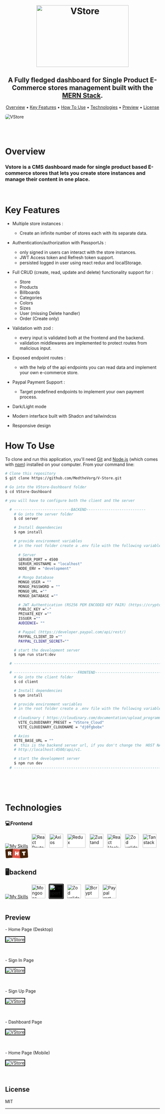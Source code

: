 
<h1 align="center">
  <a href="http://www.amitmerchant.com/electron-markdownify"><img src="./project_images/vstore_logo.svg" alt="VStore" width="300" height="200px"></a>
</h1>

<h2 align="center">A Fully fledged dashboard for Single Product E-Commerce stores management built with the  <a href="https://www.mongodb.com/mern-stack" target="_blank">MERN Stack</a>.</h2>


<p align="center">
  <a href="#overview">Overview</a> •
  <a href="#key-features">Key Features</a> •
  <a href="#how-to-use">How To Use</a> •
  <a href="#technologies">Technologies</a> •
  <a href="#preview">Preview</a> •
  <a href="#license">License</a>
</p>

<img src="./project_images/preview.png" alt="VStore" style="border-radius:5px"> <br/>

<br/>
<br/>

# Overview
  <h3>Vstore is a CMS dashboard made for single product based E-commerce stores  that lets you create  store instances and manage their content in one place. </h3>
<br/>

# Key Features

* Multiple store instances :
  - Create an infinite number of stores each with its separate data.
* Authentication/authorization with PassportJs :
  - only signed in users can interact with the  store instances.
  - JWT Access token and Refresh token support.
  - persisted logged in user using react redux and localStorage.

* Full CRUD (create, read, update and delete) functionality support for :
  - Store
  - Products
  - Billboards
  - Categories
  - Colors
  - Sizes
  - User (missing Delete handler)
  - Order (Create only)
   
* Validation with zod :
  - every input is validated both at the frontend and the backend.
  - validation middlewares are implemented to protect routes from malicious input. 
* Exposed endpoint routes :
  - with the help of the api endpoints you can read data and implement your own e-commerce store.
* Paypal Payment Support :
  - Target predefined endpoints to implement your own payment process. 
* Dark/Light mode
* Modern interface built with Shadcn and tailwindcss
* Responsive design


# How To Use

To clone and run this application, you'll need [Git](https://git-scm.com) and [Node.js](https://nodejs.org/en/download/) (which comes with [npm](http://npmjs.com)) installed on your computer. From your command line:

```bash
# Clone this repository
$ git clone https://github.com/MedtheVorg/V-Store.git

# Go into the VStore-Dashboard folder
$ cd VStore-Dashboard

# you will have to configure both the client and the server

  # --------------------------BACKEND---------------------------
    # Go into the server folder 
    $ cd server 

    # Install dependencies 
    $ npm install

    # provide environment variables
    # in the root folder create a .env file with the following variables 
    
      # Server
      SERVER_PORT = 4500 
      SERVER_HOSTNAME = "localhost"
      NODE_ENV = "development"

      # Mongo Database
      MONGO_USER = ""
      MONGO_PASSWORD = ""
      MONGO_URL =""
      MONGO_DATABASE =""

      # JWT Authentication (RS256 PEM ENCODED KEY PAIR) (https://cryptotools.net/rsagen)
      PUBLIC_KEY ="-"
      PRIVATE_KEY =""
      ISSUER =""
      AUDIENCE= ""

      # Paypal (https://developer.paypal.com/api/rest/)
      PAYPAL_CLIENT_ID =""
      PAYPAL_CLIENT_SECRET=""

    # start the development server 
    $ npm run start:dev

  # ---------------------------------------------------------------------------

  # -----------------------------FRONTEND-------------------------------
    # Go into the client folder 
    $ cd client 

    # Install dependencies 
    $ npm install

    # provide environment variables
    # in the root folder create a .env file with the following variables 
    
    # cloudinary ( https://cloudinary.com/documentation/upload_programmatically_tutorial )
      VITE_CLOUDINARY_PRESET = "VStore_Cloud"
      VITE_CLOUDINARY_CLOUDNAME = "dj0fgbobx" 

    # Axios
    VITE_BASE_URL = "" 
    #  this is the backend server url, if you don't change the  HOST NAME and PORT  it should be something like this :
    # http://localhost:4500/api/v1.

    # start the development server 
    $ npm run dev
  # -------------------------------------------------------------------------
```
<br/><br/><br/>
# Technologies



### 💻Frontend

[![My Skills](https://skillicons.dev/icons?i=ts,tailwind,react,vite,jest)](https://skillicons.dev)
<img src="https://cdn.jsdelivr.net/gh/devicons/devicon@latest/icons/reactrouter/reactrouter-original.svg" width="45px" style="background-color:#fff;border-radius:3px;padding:2px;margin-left:5px;" title="React Router">
<img  src="https://external-content.duckduckgo.com/iu/?u=https%3A%2F%2Fbranditechture.agency%2Fbrand-logos%2Fwp-content%2Fuploads%2F2022%2F10%2FAxios-1024x819.png&f=1&nofb=1&ipt=f880ff786e86e3e9a4fe0896ba8e9b35f9095f2794808d9be4a94ea94a8a25cc&ipo=images" width="45px" height="45px" style="background-color:#fff;border-radius:3px;padding:2px;margin-left:5px; " title="Axios">
<img src="https://external-content.duckduckgo.com/iu/?u=https%3A%2F%2Fassets.stickpng.com%2Fimages%2F62c5368c3a321dd181302f80.png&f=1&nofb=1&ipt=d04b2ba22d7b0e7ec3282fcffa526b2a5e41d8a77ea5b6b06ea27493af0e062b&ipo=images" width="60px" height="45px" style="background-color:#fff;border-radius:3px;padding:2px;margin-left:5px; " title="Redux">
<img src="https://docs.pmnd.rs/zustand.ico" width="45px" height="45px" style="background-color:#fff;border-radius:3px;padding:2px;margin-left:5px; " title="Zustand">
<img src="https://react-hook-form.com/images/logo/react-hook-form-logo-only.png" width="45px" height="45px" style="background-color:#fff;border-radius:3px;padding:2px;margin-left:5px; " title="React Hook Form">
<img src="https://zod.dev/logo.svg" width="45px" style="background-color:#fff;border-radius:3px;padding:2px;margin-left:5px;" title="Zod validator">
<img src="https://tanstack.com/favicon.ico" width="45px" style="background-color:#fff;border-radius:3px;padding:2px;margin-left:5px;" title="Tanstack">
<span style="display:inline" title="react hot toast"><svg width="75" height="32" fill="none" xmlns="http://www.w3.org/2000/svg" class="cursor-pointer" aria-label="react-hot-toast Logo"><path d="M.647 5.556a3.224 3.224 0 0 1 2.992-3.442L24.038.688a3.225 3.225 0 0 1 3.441 2.991l1.555 22.236a3.225 3.225 0 0 1-2.992 3.441L5.643 30.783a3.224 3.224 0 0 1-3.441-2.992L.647 5.556Z" fill="#482307"></path><path d="M21.314 20.845c.041.07.065.146.07.23.006.085-.03.172-.108.262a.367.367 0 0 1-.262.126l-3.693.259c-.372.026-.642-.118-.809-.433l-1.79-3.332-.738.052.24 3.44c.01.132-.03.25-.12.353a.47.47 0 0 1-.332.168l-3.53.247a.469.469 0 0 1-.352-.12.469.469 0 0 1-.168-.333l-.814-11.636a.469.469 0 0 1 .12-.352c.09-.103.2-.159.332-.168l5.332-.373c1.73-.121 3.107.175 4.135.887 1.026.7 1.59 1.778 1.692 3.23.1 1.442-.469 2.622-1.707 3.541l2.502 3.952Zm-7.703-8.168.134 1.91 1.315-.092c.264-.019.462-.117.595-.295.131-.19.188-.418.17-.682a1.11 1.11 0 0 0-.265-.67c-.146-.194-.357-.282-.634-.263l-1.315.092Z" fill="#fff"></path><path d="M24.811 3.755A3.224 3.224 0 0 1 28.253.763l21.396 1.496a3.224 3.224 0 0 1 2.992 3.442l-1.555 22.235a3.224 3.224 0 0 1-3.441 2.992L26.248 29.43a3.224 3.224 0 0 1-2.992-3.441l1.555-22.235Z" fill="#E15549"></path><path d="m40.347 9.502 3.53.247c.133.01.244.065.333.168.09.103.13.22.12.353l-.813 11.636a.47.47 0 0 1-.169.332.469.469 0 0 1-.352.12l-3.53-.247a.47.47 0 0 1-.333-.168.469.469 0 0 1-.12-.352l.272-3.89-2.918-.205-.272 3.89a.468.468 0 0 1-.168.333.469.469 0 0 1-.352.12l-3.53-.247a.504.504 0 0 1-.334-.15.49.49 0 0 1-.119-.37l.814-11.636a.469.469 0 0 1 .168-.332c.102-.09.22-.13.352-.12l3.53.246c.133.01.243.066.333.168.09.103.13.22.12.353l-.265 3.782 2.919.204.264-3.782a.468.468 0 0 1 .168-.332c.103-.09.22-.13.352-.12Z" fill="#fff"></path><path d="M47.254 5.532a3.224 3.224 0 0 1 2.992-3.441L69.647.734a3.225 3.225 0 0 1 3.442 2.992l1.555 22.235a3.224 3.224 0 0 1-2.992 3.442L52.25 30.759a3.224 3.224 0 0 1-3.441-2.991L47.254 5.532Z" fill="#482307"></path><path d="m55.216 9.637 10.556-.738c.132-.01.25.03.352.12.103.09.159.2.168.332l.203 2.9c.01.132-.031.25-.12.353a.47.47 0 0 1-.332.168l-2.99.209.576 8.25c.01.132-.03.249-.12.352a.469.469 0 0 1-.332.168l-3.603.252a.469.469 0 0 1-.352-.12.47.47 0 0 1-.168-.333l-.577-8.25-2.99.21a.469.469 0 0 1-.352-.12.468.468 0 0 1-.168-.333l-.203-2.9a.469.469 0 0 1 .12-.352c.09-.103.2-.159.332-.168Z" fill="#fff"></path></svg> </span>

## 🖥backend

[![My Skills](https://skillicons.dev/icons?i=ts,nodejs,express,mongodb)](https://skillicons.dev)
<img  src="https://icon.icepanel.io/Technology/svg/Mongoose.js.svg" width="45px" style="background-color:#fff;border-radius:3px;padding:2px;margin-left:5px;" title="Mongoose">
<img src="https://pbs.twimg.com/profile_images/599259952574693376/DMrPoJtc.png" width="45px" style="background-color:#000;border-radius:3px;padding:2px;margin-left:5px;" title="PassportJs">
<img src="https://zod.dev/logo.svg" width="45px" style="background-color:#fff;border-radius:3px;padding:2px;margin-left:5px;" title="Zod validator">
<img src="https://external-content.duckduckgo.com/iu/?u=https%3A%2F%2Fstackjava.com%2Fwp-content%2Fuploads%2F2018%2F03%2Fbcrypt-logo.jpg&f=1&nofb=1&ipt=bc47b7097b7fff23d2de9b2169c827d8596c705bde74ec8b8d948ed9ccd2579f&ipo=images" width="45px" style="background-color:#fff;border-radius:3px;padding:2px;margin-left:5px;" title="Bcrypt">
<img src="https://external-content.duckduckgo.com/iu/?u=https%3A%2F%2Fblog.pleets.org%2Fimg%2Farticles%2Fpaypal-sdk.png&f=1&nofb=1&ipt=745a7eb606900fe61597a7c3be404f97810970b42a15ed5c14548540f331db35&ipo=images" width="45px" height="45px" style="background-color:#fff;border-radius:3px;padding:2px;margin-left:5px;" title="Paypal rest api">
<br/><br/>


## Preview
<p> - Home Page (Desktop)</p>
<img style="border: 2px solid black" src="./project_images/VStore_homepage_desktop.png" alt="VStore" style="border-radius:5px"> <br/><br/><br/>
<p> - Sign In Page</p>
<img style="border: 2px solid black" src="./project_images/Signin_page.png" alt="VStore" style="border-radius:5px"> <br/> <br/><br/>
<p> - Sign Up Page</p>
<img style="border: 2px solid black" src="./project_images/Signup_page.png" alt="VStore" style="border-radius:5px"> <br/><br/><br/>
<p> - Dashboard Page</p>
<img style="border: 2px solid black" src="./project_images/dashboard_vstore.png" alt="VStore" style="border-radius:5px"> <br/><br/><br/>
<p> - Home Page (Mobile)</p>
<img style="border: 2px solid black" src="./project_images/VStore_homepage_mobile.png" alt="VStore" style="border-radius:5px"> <br/><br/><br/>



## License

MIT

---
